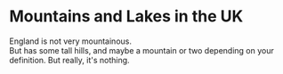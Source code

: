 Mountains and Lakes in the UK   
===================

England is not very mountainous.   
But has some tall hills, and maybe a mountain or two depending on your definition. But really, it's nothing.